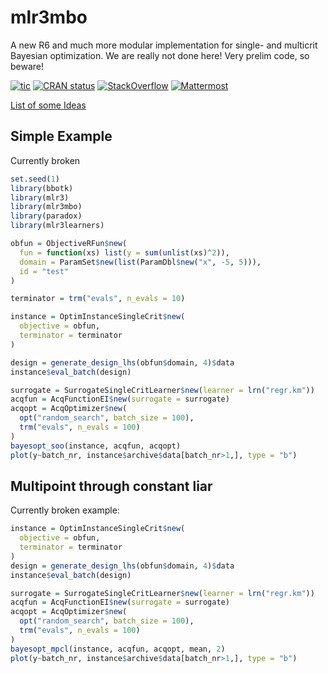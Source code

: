 # mlr3mbo

A new R6 and much more modular implementation for single- and multicrit
Bayesian optimization. We are really not done here! Very prelim code, so
beware!

<!-- badges: start -->

[![tic](https://github.com/mlr-org/mlr3mbo/workflows/tic/badge.svg?branch=main)](https://github.com/mlr-org/mlr3mbo/actions)
[![CRAN
status](https://www.r-pkg.org/badges/version/mlr3mbo)](https://cran.r-project.org/package=mlr3mbo)
[![StackOverflow](https://img.shields.io/badge/stackoverflow-mlr3-orange.svg)](https://stackoverflow.com/questions/tagged/mlr3)
[![Mattermost](https://img.shields.io/badge/chat-mattermost-orange.svg)](https://lmmisld-lmu-stats-slds.srv.mwn.de/mlr_invite/)
<!-- badges: end -->

[List of some
Ideas](https://github.com/mb706/okmbo/tree/master/todo-files)

## Simple Example

Currently broken

``` r
set.seed(1)
library(bbotk)
library(mlr3)
library(mlr3mbo)
library(paradox)
library(mlr3learners)

obfun = ObjectiveRFun$new(
  fun = function(xs) list(y = sum(unlist(xs)^2)),
  domain = ParamSet$new(list(ParamDbl$new("x", -5, 5))),
  id = "test"
)

terminator = trm("evals", n_evals = 10)

instance = OptimInstanceSingleCrit$new(
  objective = obfun,
  terminator = terminator
)

design = generate_design_lhs(obfun$domain, 4)$data
instance$eval_batch(design)

surrogate = SurrogateSingleCritLearner$new(learner = lrn("regr.km"))
acqfun = AcqFunctionEI$new(surrogate = surrogate)
acqopt = AcqOptimizer$new(
  opt("random_search", batch_size = 100),
  trm("evals", n_evals = 100)
)
bayesopt_soo(instance, acqfun, acqopt)
plot(y~batch_nr, instance$archive$data[batch_nr>1,], type = "b")
```

## Multipoint through constant liar

Currently broken example:

``` r
instance = OptimInstanceSingleCrit$new(
  objective = obfun,
  terminator = terminator
)
design = generate_design_lhs(obfun$domain, 4)$data
instance$eval_batch(design)

surrogate = SurrogateSingleCritLearner$new(learner = lrn("regr.km"))
acqfun = AcqFunctionEI$new(surrogate = surrogate)
acqopt = AcqOptimizer$new(
  opt("random_search", batch_size = 100),
  trm("evals", n_evals = 100)
)
bayesopt_mpcl(instance, acqfun, acqopt, mean, 2)
plot(y~batch_nr, instance$archive$data[batch_nr>1,], type = "b")
```
